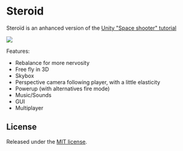 # Steroid
Steroïd is an anhanced version of the [Unity "Space shooter" tutorial](http://unity3d.com/learn/tutorials/projects/space-shooter-tutorial)

![](http://unity3d.com/sites/default/files/learn-playlist/icon/spaceshooter-thumb1.jpg)

Features:
- Rebalance for more nervosity
- Free fly in 3D
- Skybox
- Perspective camera following player, with a little elasticity
- Powerup (with alternatives fire mode)
- Music/Sounds
- GUI
- Multiplayer

## License

Released under the [MIT license](http://www.opensource.org/licenses/MIT).

